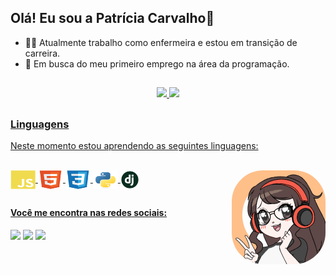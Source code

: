 ## Olá! Eu sou a Patrícia Carvalho👋



- 👩‍⚕️ Atualmente trabalho como enfermeira e estou em transição de carreira.
- 🤞 Em busca do meu primeiro emprego na área da programação.

##

<div align="center">
  <a href="https://github.com/TittaAlves">
  <img height="180em" src="https://github-readme-stats.vercel.app/api?username=TittaAlves&show_icons=true&theme=gruvbox&include_all_commits=true&count_private=true"/>
  <img height="180em" src="https://github-readme-stats.vercel.app/api/top-langs/?username=TittaAlves&layout=compact&langs_count=7&theme=gruvbox"/>
</div>

##

### **Linguagens**

Neste momento estou aprendendo as seguintes linguagens:

<div style="display: inline_block"><br>
  <img align="center" alt="Js" height="30" width="40" src="https://raw.githubusercontent.com/devicons/devicon/master/icons/javascript/javascript-plain.svg">
  <img align="center" alt="HTML" height="30" width="40" src="https://raw.githubusercontent.com/devicons/devicon/master/icons/html5/html5-original.svg">
  <img align="center" alt="CSS" height="30" width="40" src="https://raw.githubusercontent.com/devicons/devicon/master/icons/css3/css3-original.svg">
  <img align="center" alt="Python" height="30" width="40" src="https://raw.githubusercontent.com/devicons/devicon/master/icons/python/python-original.svg">
  <img align="center" alt="Django" height="30" width="30" src="icon-django.png">
  <img align="right" alt="Foto da Patricia Carvalho" height="150" src="giftitta.png" style="border-radius: 50px;">
</div>

##

#### **Você me encontra nas redes sociais:**
<div> 
  <a href="https://instagram.com/tittaalves" target="_blank"><img src="https://img.shields.io/badge/-Instagram-%23E4405F?style=for-the-badge&logo=instagram&logoColor=white" target="_blank"></a>
  <a href = "mailto:patricia.calves111@gmail.com"><img src="https://img.shields.io/badge/-Gmail-%23333?style=for-the-badge&logo=gmail&logoColor=white" target="_blank"></a>
  <a href="https://www.linkedin.com/in/patricia-carvalho-alves-4a686a1b0" target="_blank"><img src="https://img.shields.io/badge/-LinkedIn-%230077B5?style=for-the-badge&logo=linkedin&logoColor=white" target="_blank"></a> 
